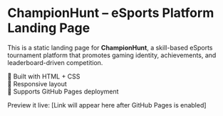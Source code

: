 # ChampionHunt – eSports Platform Landing Page

This is a static landing page for **ChampionHunt**, a skill-based eSports tournament platform that promotes gaming identity, achievements, and leaderboard-driven competition.

🔹 Built with HTML + CSS  
🔹 Responsive layout  
🔹 Supports GitHub Pages deployment

Preview it live: [Link will appear here after GitHub Pages is enabled]
